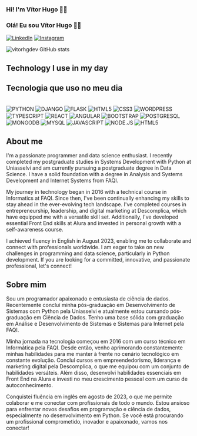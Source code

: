 
### Hi! I'm Vítor Hugo 🖖🏿

### Olá! Eu sou Vítor Hugo 🖖🏿

[![LinkedIn](https://img.shields.io/badge/LinkedIn-0077B5?style=for-the-badge&logo=linkedin&logoColor=white
)](https://www.linkedin.com/in/hugoovitoor/)
[![Instagram](https://img.shields.io/badge/Instagram-E4405F?style=for-the-badge&logo=instagram&logoColor=white
)](https://www.instagram.com/sr.oliiver/)

![vitorhgdev GitHub stats](https://github-readme-stats.vercel.app/api?username=vitorhgdev&show_icons=true&theme=tokyonight)


## Technology I use in my day

## Tecnologia que uso no meu dia

<div style="display: inline_block"><br/>
    <img align="center" alt="PYTHON" src="https://img.shields.io/badge/Python-3776AB?style=for-the-badge&logo=python&logoColor=white"> 
    <img align="center" alt="DJANGO" src="https://img.shields.io/badge/Django-092E20?style=for-the-badge&logo=django&logoColor=white"> 
    <img align="center" alt="FLASK" src="https://img.shields.io/badge/Flask-000000?style=for-the-badge&logo=flask&logoColor=white">
    <img align="center" alt="HTML5" src="https://img.shields.io/badge/HTML5-E34F26?style=for-the-badge&logo=html5&logoColor=white">
    <img align="center" alt="CSS3" src="https://img.shields.io/badge/CSS3-1572B6?style=for-the-badge&logo=css3&logoColor=white"> 
    <img align="center" alt="WORDPRESS" src="https://img.shields.io/badge/Wordpress-21759B?style=for-the-badge&logo=wordpress&logoColor=white"> 
    <img align="center" alt="TYPESCRIPT" src="https://img.shields.io/badge/TypeScript-007ACC?style=for-the-badge&logo=typescript&logoColor=white"> 
    <img align="center" alt="REACT" src="https://img.shields.io/badge/React-20232A?style=for-the-badge&logo=react&logoColor=61DAFB">
    <img align="center" alt="ANGULAR" src="https://img.shields.io/badge/Angular-DD0031?style=for-the-badge&logo=angular&logoColor=white">
    <img align="center" alt="BOOTSTRAP" src="https://img.shields.io/badge/Bootstrap-563D7C?style=for-the-badge&logo=bootstrap&logoColor=white">
    <img align="center" alt="POSTGRESQL" src="https://img.shields.io/badge/PostgreSQL-316192?style=for-the-badge&logo=postgresql&logoColor=white">
    <img align="center" alt="MONGODB" src="https://img.shields.io/badge/MongoDB-4EA94B?style=for-the-badge&logo=mongodb&logoColor=white">
    <img align="center" alt="MYSQL" src="https://img.shields.io/badge/MySQL-00000F?style=for-the-badge&logo=mysql&logoColor=white">
    <img align="center" alt="JAVASCRIPT" src="https://img.shields.io/badge/JavaScript-F7DF1E?style=for-the-badge&logo=javascript&logoColor=black">
    <img align="center" alt="NODE.JS" src="https://img.shields.io/badge/Node.js-43853D?style=for-the-badge&logo=node.js&logoColor=white">
    <img align="center" alt="HTML5" src="https://img.shields.io/badge/HTML-239120?style=for-the-badge&logo=html5&logoColor=white">
</div>


## About me

I'm a passionate programmer and data science enthusiast. I recently completed my postgraduate studies in Systems Development with Python at Uniasselvi and am currently pursuing a postgraduate degree in Data Science. I have a solid foundation with a degree in Analysis and Systems Development and Internet Systems from FAQI.

My journey in technology began in 2016 with a technical course in Informatics at FAQI. Since then, I've been continually enhancing my skills to stay ahead in the ever-evolving tech landscape. I've completed courses in entrepreneurship, leadership, and digital marketing at Descomplica, which have equipped me with a versatile skill set. Additionally, I've developed essential Front End skills at Alura and invested in personal growth with a self-awareness course.

I achieved fluency in English in August 2023, enabling me to collaborate and connect with professionals worldwide. I am eager to take on new challenges in programming and data science, particularly in Python development. If you are looking for a committed, innovative, and passionate professional, let's connect!
    
## Sobre mim

Sou um programador apaixonado e entusiasta de ciência de dados. Recentemente concluí minha pós-graduação em Desenvolvimento de Sistemas com Python pela Uniasselvi e atualmente estou cursando pós-graduação em Ciência de Dados. Tenho uma base sólida com graduação em Análise e Desenvolvimento de Sistemas e Sistemas para Internet pela FAQI.

Minha jornada na tecnologia começou em 2016 com um curso técnico em Informática pela FAQI. Desde então, venho aprimorando constantemente minhas habilidades para me manter à frente no cenário tecnológico em constante evolução. Concluí cursos em empreendedorismo, liderança e marketing digital pela Descomplica, o que me equipou com um conjunto de habilidades versáteis. Além disso, desenvolvi habilidades essenciais em Front End na Alura e investi no meu crescimento pessoal com um curso de autoconhecimento.

Conquistei fluência em inglês em agosto de 2023, o que me permite colaborar e me conectar com profissionais de todo o mundo. Estou ansioso para enfrentar novos desafios em programação e ciência de dados, especialmente no desenvolvimento em Python. Se você está procurando um profissional comprometido, inovador e apaixonado, vamos nos conectar!
